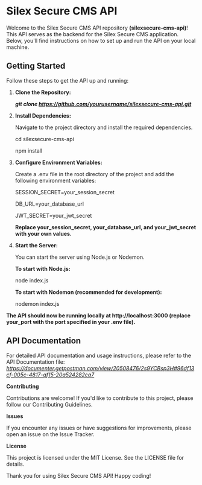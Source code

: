# Silex Secure CMS API

Welcome to the Silex Secure CMS API repository **(silexsecure-cms-api)**! This API serves as the backend for the Silex Secure CMS application. Below, you'll find instructions on how to set up and run the API on your local machine.

## Getting Started

Follow these steps to get the API up and running:

1. **Clone the Repository:**

   **_git clone https://github.com/yourusername/silexsecure-cms-api.git_**

2. **Install Dependencies:**

   Navigate to the project directory and install the required dependencies.

   cd silexsecure-cms-api

   npm install

3. **Configure Environment Variables:**

   Create a .env file in the root directory of the project and add the following environment variables:

   SESSION_SECRET=your_session_secret

   DB_URL=your_database_url

   JWT_SECRET=your_jwt_secret

   **Replace your_session_secret, your_database_url, and your_jwt_secret with your own values.**

4. **Start the Server:**

   You can start the server using Node.js or Nodemon.

   **To start with Node.js:**

   node index.js

   **To start with Nodemon (recommended for development):**

   nodemon index.js

**The API should now be running locally at http://localhost:3000 (replace your_port with the port specified in your .env file).**

## API Documentation

For detailed API documentation and usage instructions, please refer to the API Documentation file:
*https://documenter.getpostman.com/view/20508476/2s9YCBsp3H#96df13cf-005c-4817-af15-20a524282ca7*

**Contributing**

Contributions are welcome! If you'd like to contribute to this project, please follow our Contributing Guidelines.

**Issues**

If you encounter any issues or have suggestions for improvements, please open an issue on the Issue Tracker.

**License**

This project is licensed under the MIT License. See the LICENSE file for details.

Thank you for using Silex Secure CMS API! Happy coding!
